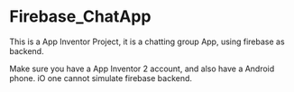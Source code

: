 # Firebase_ChatApp
This is a App Inventor Project, it is a chatting group App, using firebase as backend.

Make sure you have a App Inventor 2 account, and also have a Android phone.
iO one cannot simulate firebase backend.
